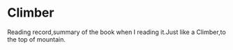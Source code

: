 # Climber
Reading record,summary of the book when I reading it.Just like a Climber,to the top of mountain.
